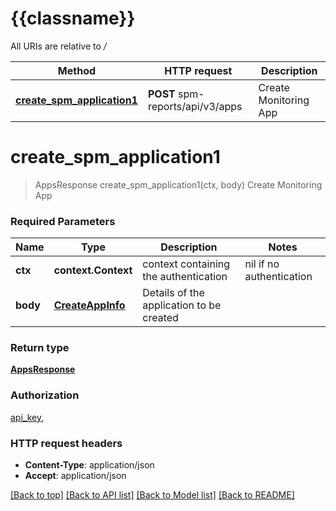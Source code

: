 # {{classname}}

All URIs are relative to */*

| Method                                                                     | HTTP request                     | Description           |
| -------------------------------------------------------------------------- | -------------------------------- | --------------------- |
| [**create_spm_application1**](MonitoringAppApi.md#create_spm_application1) | **POST** spm-reports/api/v3/apps | Create Monitoring App |

# **create_spm_application1**

> AppsResponse create_spm_application1(ctx, body)
Create Monitoring App

### Required Parameters

| Name     | Type                                  | Description                              | Notes                    |
| -------- | ------------------------------------- | ---------------------------------------- | ------------------------ |
| **ctx**  | **context.Context**                   | context containing the authentication    | nil if no authentication |
| **body** | [**CreateAppInfo**](CreateAppInfo.md) | Details of the application to be created |

### Return type

[**AppsResponse**](AppsResponse.md)

### Authorization

[api_key](../README.md#api_key),

### HTTP request headers

- **Content-Type**: application/json
- **Accept**: application/json

[[Back to top]](#) [[Back to API list]](../README.md#documentation-for-api-endpoints) [[Back to Model list]](../README.md#documentation-for-models) [[Back to README]](../README.md)
